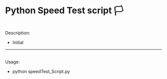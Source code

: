 # Python Speed Test script :white_flag:

<br>
Description:

- Initial


---

<br>
Usage:

- python speedTest_Script.py


<br>


<br><br>
